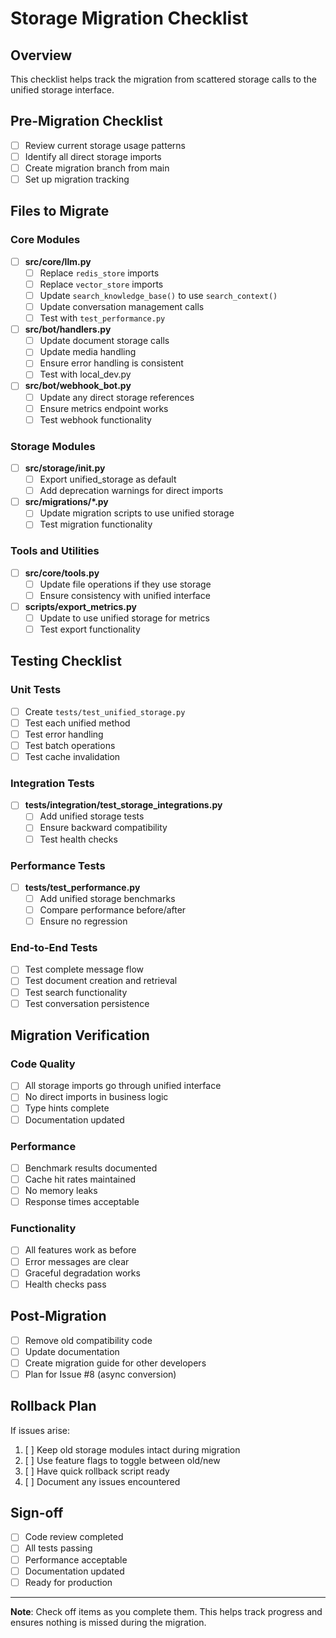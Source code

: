 # Storage Migration Checklist

## Overview

This checklist helps track the migration from scattered storage calls to the unified storage interface.

## Pre-Migration Checklist

- [ ] Review current storage usage patterns
- [ ] Identify all direct storage imports
- [ ] Create migration branch from main
- [ ] Set up migration tracking

## Files to Migrate

### Core Modules

- [ ] **src/core/llm.py**
  - [ ] Replace `redis_store` imports
  - [ ] Replace `vector_store` imports
  - [ ] Update `search_knowledge_base()` to use `search_context()`
  - [ ] Update conversation management calls
  - [ ] Test with `test_performance.py`

- [ ] **src/bot/handlers.py**
  - [ ] Update document storage calls
  - [ ] Update media handling
  - [ ] Ensure error handling is consistent
  - [ ] Test with local_dev.py

- [ ] **src/bot/webhook_bot.py**
  - [ ] Update any direct storage references
  - [ ] Ensure metrics endpoint works
  - [ ] Test webhook functionality

### Storage Modules

- [ ] **src/storage/__init__.py**
  - [ ] Export unified_storage as default
  - [ ] Add deprecation warnings for direct imports

- [ ] **src/migrations/*.py**
  - [ ] Update migration scripts to use unified storage
  - [ ] Test migration functionality

### Tools and Utilities

- [ ] **src/core/tools.py**
  - [ ] Update file operations if they use storage
  - [ ] Ensure consistency with unified interface

- [ ] **scripts/export_metrics.py**
  - [ ] Update to use unified storage for metrics
  - [ ] Test export functionality

## Testing Checklist

### Unit Tests

- [ ] Create `tests/test_unified_storage.py`
- [ ] Test each unified method
- [ ] Test error handling
- [ ] Test batch operations
- [ ] Test cache invalidation

### Integration Tests

- [ ] **tests/integration/test_storage_integrations.py**
  - [ ] Add unified storage tests
  - [ ] Ensure backward compatibility
  - [ ] Test health checks

### Performance Tests

- [ ] **tests/test_performance.py**
  - [ ] Add unified storage benchmarks
  - [ ] Compare performance before/after
  - [ ] Ensure no regression

### End-to-End Tests

- [ ] Test complete message flow
- [ ] Test document creation and retrieval
- [ ] Test search functionality
- [ ] Test conversation persistence

## Migration Verification

### Code Quality

- [ ] All storage imports go through unified interface
- [ ] No direct imports in business logic
- [ ] Type hints complete
- [ ] Documentation updated

### Performance

- [ ] Benchmark results documented
- [ ] Cache hit rates maintained
- [ ] No memory leaks
- [ ] Response times acceptable

### Functionality

- [ ] All features work as before
- [ ] Error messages are clear
- [ ] Graceful degradation works
- [ ] Health checks pass

## Post-Migration

- [ ] Remove old compatibility code
- [ ] Update documentation
- [ ] Create migration guide for other developers
- [ ] Plan for Issue #8 (async conversion)

## Rollback Plan

If issues arise:

1. [ ] Keep old storage modules intact during migration
2. [ ] Use feature flags to toggle between old/new
3. [ ] Have quick rollback script ready
4. [ ] Document any issues encountered

## Sign-off

- [ ] Code review completed
- [ ] All tests passing
- [ ] Performance acceptable
- [ ] Documentation updated
- [ ] Ready for production

---

**Note**: Check off items as you complete them. This helps track progress and ensures nothing is missed during the migration.